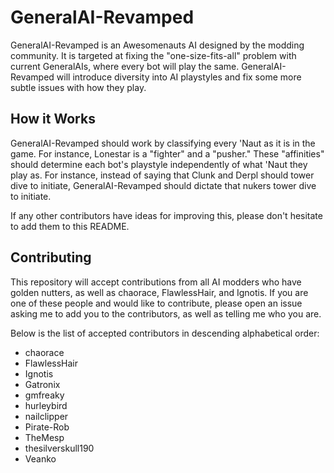 GeneralAI-Revamped
==================
GeneralAI-Revamped is an Awesomenauts AI designed by the modding community. It
is targeted at fixing the "one-size-fits-all" problem with current GeneralAIs,
where every bot will play the same. GeneralAI-Revamped will introduce diversity
into AI playstyles and fix some more subtle issues with how they play.

How it Works
------------
GeneralAI-Revamped should work by classifying every 'Naut as it is in the game.
For instance, Lonestar is a "fighter" and a "pusher." These "affinities" should
determine each bot's playstyle independently of what 'Naut they play as. For
instance, instead of saying that Clunk and Derpl should tower dive to initiate,
GeneralAI-Revamped should dictate that nukers tower dive to initiate.

If any other contributors have ideas for improving this, please don't hesitate
to add them to this README.

Contributing
------------
This repository will accept contributions from all AI modders who have golden
nutters, as well as chaorace, FlawlessHair, and Ignotis. If you are one of
these people and would like to contribute, please open an issue asking me to
add you to the contributors, as well as telling me who you are.

Below is the list of accepted contributors in descending alphabetical order:
* chaorace
* FlawlessHair
* Ignotis
* Gatronix
* gmfreaky
* hurleybird
* nailclipper
* Pirate-Rob
* TheMesp
* thesilverskull190
* Veanko
